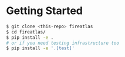 # Getting Started

```bash
$ git clone <this-repo> fireatlas
$ cd fireatlas/
$ pip install -e .
# or if you need testing infrastructure too 
$ pip install -e '.[test]'
```